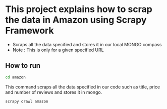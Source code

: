 # This project explains how to scrap the data in Amazon using Scrapy Framework

- Scraps all the data specified and stores it in our local MONGO compass
- Note : This is only for a given specified URL

## How to run
```bash
cd amazon
```
This command scraps all the data specified in our code such as title, price and number of reviews and stores it in mongo.
```bash
scrapy crawl amazon
```

